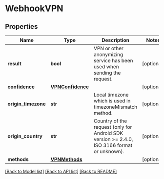 # WebhookVPN

## Properties
Name | Type | Description | Notes
------------ | ------------- | ------------- | -------------
**result** | **bool** | VPN or other anonymizing service has been used when sending the request. | [optional] 
**confidence** | [**VPNConfidence**](VPNConfidence.md) |  | [optional] 
**origin_timezone** | **str** | Local timezone which is used in timezoneMismatch method. | [optional] 
**origin_country** | **str** | Country of the request (only for Android SDK version >= 2.4.0, ISO 3166 format or unknown). | [optional] 
**methods** | [**VPNMethods**](VPNMethods.md) |  | [optional] 

[[Back to Model list]](../README.md#documentation-for-models) [[Back to API list]](../README.md#documentation-for-api-endpoints) [[Back to README]](../README.md)

